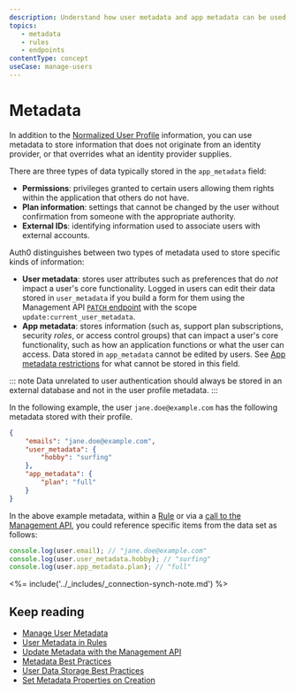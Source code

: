 ```yaml
---
description: Understand how user metadata and app metadata can be used to store information that does not originate from an identity provider.
topics: 
   - metadata
   - rules
   - endpoints
contentType: concept
useCase: manage-users
---
```


# Metadata

In addition to the [Normalized User Profile](/users/normalized) information, you can use metadata to store information that does not originate from an identity provider, or that overrides what an identity provider supplies.

There are three types of data typically stored in the `app_metadata` field:

* **Permissions**: privileges granted to certain users allowing them rights within the application that others do not have.
* **Plan information**: settings that cannot be changed by the user without confirmation from someone with the appropriate authority.
* **External IDs**: identifying information used to associate users with external accounts. 

Auth0 distinguishes between two types of metadata used to store specific kinds of information:

* **User metadata**: stores user attributes such as preferences that do *not* impact a user's core functionality. Logged in users can edit their data stored in `user_metadata` if you build a form for them using the Management API [`PATCH` endpoint](/api/management/v2#!/Users/patch_users_by_id) with the scope `update:current_user_metadata`. 
* **App metadata**: stores information (such as, support plan subscriptions, security <dfn data-key="role">roles</dfn>, or access control groups) that can impact a user's core functionality, such as how an application functions or what the user can access. Data stored in `app_metadata` cannot be edited by users. See [App metadata restrictions](/best-practices/metadata-best-practices#app-metadata-restrictions) for what cannot be stored in this field. 

::: note
Data unrelated to user authentication should always be stored in an external database and not in the user profile metadata. 
:::

In the following example, the user `jane.doe@example.com` has the following metadata stored with their profile. 

```json
{
    "emails": "jane.doe@example.com",
    "user_metadata": {
        "hobby": "surfing"
    },
    "app_metadata": {
        "plan": "full"
    }
}
```

In the above example metadata, within a [Rule](/rules) or via a [call to the Management API](/users/guides/read-metadata), you could reference specific items from the data set as follows:

```js
console.log(user.email); // "jane.doe@example.com"
console.log(user.user_metadata.hobby); // "surfing"
console.log(user.app_metadata.plan); // "full"
```

<%= include('../_includes/_connection-synch-note.md') %>

## Keep reading

* [Manage User Metadata](/users/guides/manage-user-metadata)
* [User Metadata in Rules](/rules/current/metadata-in-rules)
* [Update Metadata with the Management API](/users/guides/update-metadata-properties-with-management-api)
* [Metadata Best Practices](/best-practices/metadata-best-practices)
* [User Data Storage Best Practices](/best-practices/user-data-storage-best-practices)
* [Set Metadata Properties on Creation](/users/guides/set-metadata-properties-on-creation)
